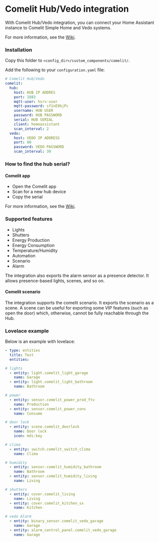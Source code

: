 # Comelit Hub/Vedo integration

With Comelit Hub/Vedo integration, you can connect your Home Assistant instance to Comelit Simple Home and Vedo systems.

For more information, see the [Wiki](https://github.com/gicamm/homeassistant-comelit/wiki).

### Installation

Copy this folder to `<config_dir>/custom_components/comelit/`.

Add the following to your `configuration.yaml` file:

```yaml
# Comelit Hub/Vedo
comelit:
  hub:
    host: HUB IP ADDRES
    port: 1883
    mqtt-user: hsrv-user
    mqtt-password: sf1nE9bjPc
    username: HUB USER
    password: HUB PASSWORD
    serial: HUB SERIAL
    client: homeassistant
    scan_interval: 2
  vedo:
    host: VEDO IP ADDRESS
    port: 80
    password: VEDO PASSWORD
    scan_interval: 30

```
### How to find the hub serial?

#### Comelit app
- Open the Comelit app
- Scan for a new hub device
- Copy the serial

For more information, see the [Wiki](https://github.com/gicamm/homeassistant-comelit/wiki).

### Supported features
- Lights
- Shutters
- Energy Production
- Energy Consumption
- Temperature/Humidity
- Automation
- Scenario
- Alarm

The integration also exports the alarm sensor as a presence detector. 
It allows presence-based lights, scenes, and so on.


#### Comelit scenario
The integration supports the comelit scenario. It exports the scenario as a scene. 
A scene can be useful for exporting some VIP features (such as open the door) which, otherwise, 
cannot be fully reachable through the Hub.  

### Lovelace example
Below is an example with lovelace:

```yaml
- type: entities
  title: Test
  entities:

# lights
  - entity: light.comelit_light_garage
    name: Garage
  - entity: light.comelit_light_bathroom
    name: Bathroom

# power
  - entity: sensor.comelit_power_prod_ftv
    name: Production
  - entity: sensor.comelit_power_cons
    name: Consume

# door lock
  - entity: scene.comelit_doorlock
    name: Door lock
    icon: mdi:key

# clima
  - entity: switch.comelit_switch_clima
    name: Clima

# humidity
  - entity: sensor.comelit_humidity_bathroom
    name: Bathroom
  - entity: sensor.comelit_humidity_living
    name: Living

# shutters
  - entity: cover.comelit_living
    name: Living
  - entity: cover.comelit_kitchen_sx
    name: Kitchen

# vedo Alarm
  - entity: binary_sensor.comelit_vedo_garage
    name: Garage
  - entity: alarm_control_panel.comelit_vedo_garage
    name: Garage

```
